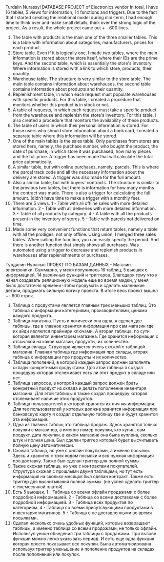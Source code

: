 Turdalin Nurassyl
DATABASE PROJECT of Electronics vendor
In total, I have 16 tables, 5 views for information, 14 functions and triggers. 
Due to the fact that I started creating the relational model during mid-term, I had enough time to think over and make small details, think over the strong logic of the project.
As a result, the whole project came out + - 600 lines.
1) The table with products is the main one of the three smaller tables. This is a table with information about categories, manufacturers, prices for each product.
2) Store table. Even if it is logically one, I made two tables, where the main information is stored about the store itself, where their IDs are the prime keys. And the second table, which is essentially the store's inventory. Where information is stored with a link to which store, products, their quantity.
3) Warehouse table. The structure is very similar to the store table. The main table contains information about warehouses, the second table contains information about products and their quantity.
4) Replenishment table, in which each request must populate warehouses with specific products. For this table, I created a procedure that monitors whether this product is in stock or not.
5) A table of requests, in which each request must take a specific product from the warehouse and replenish the store's inventory. For this table, I also created a procedure that monitors the availability of these products.
6) The table of users in which their personal information is stored. For those users who should store information about a bank card, I created a separate table where this information will be stored.
7) One of the main tables is the sales table. Only purchases from stores are stored here, namely, the purchase number, who bought the product, the date of purchase, in which store it was purchased, how many pieces and the full price. A trigger has been made that will calculate the total price automatically.
8) A similar table, but with online purchases, namely, parcels. This is where the parcel track code and all the necessary information about the delivery are stored. A trigger was also made for the full amount.
9) Also a similar table, but with buyers' contracts. The structure is similar to the previous two tables, but there is information for how many months the contract was made.
There is also a trigger for calculating the full amount. (didn’t have time to make a trigger with a monthly fee).
10) There are 5 views. 1 - Table with all offline sales with more detailed information. 2 - Table with all deliveries with more detailed information. 3 - Table of all products by category. 4 - A table with all the products present in the inventory of stores. 5 - Table with parcels not delivered on time.
11) Made some very convenient functions that return tables, namely a table with all the prodiges, not only offline. Using union, I merged three sales tables. When calling the function, you can easily specify the period. And there is another function that simply shows all purchases.
Was automated using a trigger to decrease and replenish products in warehouses after replenishments or purchases.


Турдалин Нурасыл
ПРОЕКТ ПО БАЗАМ ДАННЫХ - Магазин электроники.
Суммарно, у меня получилось 16 таблиц, 5 вьюшек с информацией, 14 различных функций и триггеров. 
Благодаря тому что я начал создавать реляционную модель еще во время мидки, у меня было достаточно времени чтобы продумать и сделать маленькие детали, продумать сильную логику проекта. 
В итоге весь проект вышел +- 600 строк. 
1) Таблица с продуктами является главным трех меньших таблиц. Это таблица с информации категериями, производителями, ценами каждого продукта.
2) Таблица магазина. Пусть и логически она одна, я сделал две таблицы, где в главное хранится информация про сам магазин где их айди являются праймири ключами. А вторая таблица, по сути которая является инвентарем магазина. Где хранится информация с отссылкой на какой магазин, продукты, их количество.
3) Таблица склада. Структура является очень схожой с таблицой магазина. Главная таблица где информация про склады, вторая таблица с информации про продукты и их количество.
4) Таблица пополений, в которой каждый запрос должен заполнять склады конкретными продуктами. Для этой таблица я создал процедуру которая отслеживает есть ли этот продукт в складе или нет. 
5) Таблица запросов, в которой каждый запрос должен брать конкретный продукт из склада и делать пополнение инвентаря магазина. Для этой таблицы я также создал процедуру которая отслеживает наличие этих продуктов.
6) Таблица пользователей  в которой хранятся их личняя информация. Для тех пользователей у которых должна хранится информация про банковскую карту я создал отдельную таблицу где и будут хранится эта информация.
7) Одна из главных таблиц это таблица продаж. Здесь хранятся только покупки с магазинов, а именно номер покупки, кто купил, сам продукт, дата покупки, в каком магазине она была куплена, сколько штук и полная цена. Был сделан триггер который будет высчитывать полную цену автоматически.
8) Схожая таблица, но уже с онлайн покупками, а именно посылки. Здесь и хранится с трэк кодом посылки и вся нужная информация про доставку. Также был сделан триггер для полной суммы.
9) Также схожая таблица, но уже с контрактами покупателей. Структура схожая с прошлыми двумя таблицами, но тут есть информация на сколько месяцов был сделан контракт.
Также есть триггер для высчитывания полной суммы. (не успел сделать триггер с ежемесячной платой).
10) Есть 5 вьюшек. 1 - Таблица со всеми офлайн продажами с более подробной информацией. 2 - Таблица со всеми доставками с более подробной информацией. 3 - Таблица всех продуктов по категориям. 4 - Таблица со всеми присутсвующими продуктами в инвентарях магазинов. 5 - Таблица с не доставленными во время посылками.
11) Сделал несколько очень удобных функций, которые возвращают таблицы, а именно таблица со всеми продожами, не только офлайн. Используя унион обьеденил три таблицы с продажами. При вызове функции можно легко указывать период. И есть еще одна функция которая просто показывает все покупки. 
Была автоматизирована используя триггер уменьшение и пополение продуктов на складах после пополнений или покупок.  